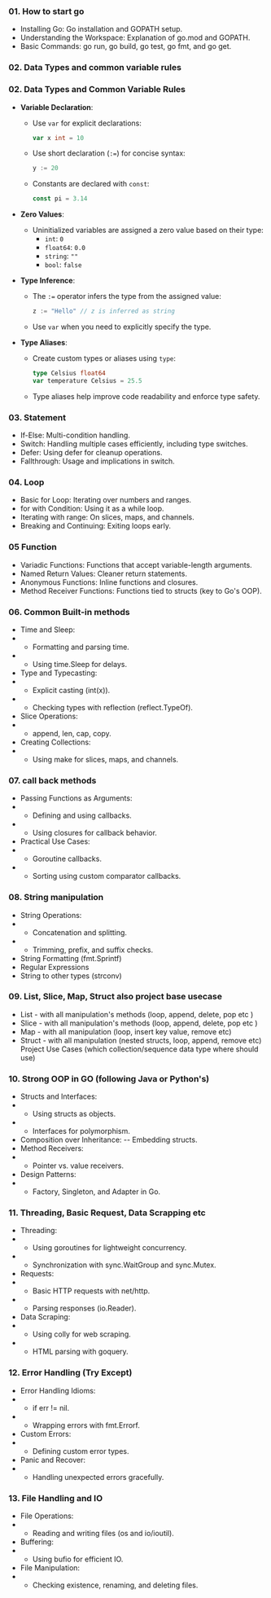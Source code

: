 ### 01. How to start go
- Installing Go: Go installation and GOPATH setup.
- Understanding the Workspace: Explanation of go.mod and GOPATH.
- Basic Commands: go run, go build, go test, go fmt, and go get.

### 02. Data Types and common variable rules
### 02. Data Types and Common Variable Rules
- **Variable Declaration**: 
  - Use `var` for explicit declarations:  
    ```go
    var x int = 10
    ```
  - Use short declaration (`:=`) for concise syntax:  
    ```go
    y := 20
    ```
  - Constants are declared with `const`:  
    ```go
    const pi = 3.14
    ```
- **Zero Values**: 
  - Uninitialized variables are assigned a zero value based on their type:
    - `int`: `0`
    - `float64`: `0.0`
    - `string`: `""`
    - `bool`: `false`

- **Type Inference**: 
  - The `:=` operator infers the type from the assigned value:
    ```go
    z := "Hello" // z is inferred as string
    ```
  - Use `var` when you need to explicitly specify the type.

- **Type Aliases**: 
  - Create custom types or aliases using `type`:
    ```go
    type Celsius float64
    var temperature Celsius = 25.5
    ```
  - Type aliases help improve code readability and enforce type safety.
  
### 03. Statement
- If-Else: Multi-condition handling.
- Switch: Handling multiple cases efficiently, including type switches.
- Defer: Using defer for cleanup operations.
- Fallthrough: Usage and implications in switch.

### 04. Loop
- Basic for Loop: Iterating over numbers and ranges.
- for with Condition: Using it as a while loop.
- Iterating with range: On slices, maps, and channels.
- Breaking and Continuing: Exiting loops early.

### 05 Function
- Variadic Functions: Functions that accept variable-length arguments.
- Named Return Values: Cleaner return statements.
- Anonymous Functions: Inline functions and closures.
- Method Receiver Functions: Functions tied to structs (key to Go's OOP).

### 06. Common Built-in methods
- Time and Sleep:
- - Formatting and parsing time.
- - Using time.Sleep for delays.
- Type and Typecasting:
- - Explicit casting (int(x)).
- - Checking types with reflection (reflect.TypeOf).
- Slice Operations:
- - append, len, cap, copy.
- Creating Collections:
- - Using make for slices, maps, and channels.

### 07. call back methods
- Passing Functions as Arguments:
- - Defining and using callbacks.
- - Using closures for callback behavior.
- Practical Use Cases:
- - Goroutine callbacks.
- - Sorting using custom comparator callbacks.

### 08. String manipulation
- String Operations:
- - Concatenation and splitting.
- - Trimming, prefix, and suffix checks.
- String Formatting (fmt.Sprintf)
- Regular Expressions
- String to other types (strconv)

### 09. List, Slice, Map, Struct also project base usecase 
- List - with all manipulation's methods (loop, append, delete, pop etc )
- Slice - with all manipulation's methods (loop, append, delete, pop etc )
- Map - with all manipulation (loop, insert key value, remove etc)
- Struct - with all manipulation (nested structs, loop, append, remove etc)
Project Use Cases (which collection/sequence data type where should use)

### 10. Strong OOP in GO (following Java or Python's)
- Structs and Interfaces:
- - Using structs as objects.
- - Interfaces for polymorphism.
- Composition over Inheritance:
-- Embedding structs.
- Method Receivers:
- - Pointer vs. value receivers.
- Design Patterns:
- - Factory, Singleton, and Adapter in Go.

### 11. Threading, Basic Request, Data Scrapping etc
- Threading:
- - Using goroutines for lightweight concurrency.
- - Synchronization with sync.WaitGroup and sync.Mutex.
- Requests:
- - Basic HTTP requests with net/http.
- - Parsing responses (io.Reader).
- Data Scraping:
- - Using colly for web scraping.
- - HTML parsing with goquery.

### 12. Error Handling (Try Except)
- Error Handling Idioms:
- - if err != nil.
- - Wrapping errors with fmt.Errorf.
- Custom Errors:
- - Defining custom error types.
- Panic and Recover:
- - Handling unexpected errors gracefully.

### 13. File Handling and IO
- File Operations:
- - Reading and writing files (os and io/ioutil).
- Buffering:
- - Using bufio for efficient IO.
- File Manipulation:
- - Checking existence, renaming, and deleting files.
